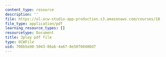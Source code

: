 ```yaml
---
content_type: resource
description: ''
file: https://ol-ocw-studio-app-production.s3.amazonaws.com/courses/18-01sc-single-variable-calculus-fall-2010/706b5a90504386ab4a678e58f60480d7_zcuYFf5R0NU.pdf
file_type: application/pdf
learning_resource_types: []
resourcetype: Document
title: 3play pdf file
type: OCWFile
uid: 706b5a90-5043-86ab-4a67-8e58f60480d7
---
```

